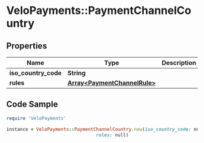 # VeloPayments::PaymentChannelCountry

## Properties

Name | Type | Description | Notes
------------ | ------------- | ------------- | -------------
**iso_country_code** | **String** |  | [optional] 
**rules** | [**Array&lt;PaymentChannelRule&gt;**](PaymentChannelRule.md) |  | [optional] 

## Code Sample

```ruby
require 'VeloPayments'

instance = VeloPayments::PaymentChannelCountry.new(iso_country_code: null,
                                 rules: null)
```



